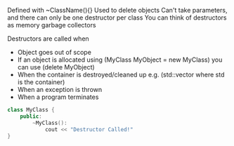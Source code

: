 Defined with ~ClassName(){}
Used to delete objects
Can't take parameters, and there can only be one destructor per class
You can think of destructors as memory garbage collectors

Destructors are called when
- Object goes out of scope
- If an object is allocated using (MyClass MyObject = new MyClass) you can use (delete MyObject)
- When the container is destroyed/cleaned up e.g. (std::vector where std is the container)
- When an exception is thrown
- When a program terminates

``` c++
class MyClass {
	public:
		~MyClass():
			cout << "Destructor Called!"
}
```